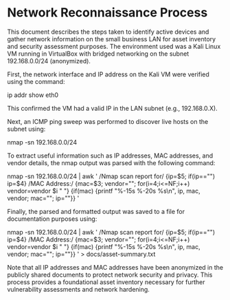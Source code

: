 # Network Reconnaissance Process

This document describes the steps taken to identify active devices and gather network information on the small business LAN for asset inventory and security assessment purposes. The environment used was a Kali Linux VM running in VirtualBox with bridged networking on the subnet 192.168.0.0/24 (anonymized).

First, the network interface and IP address on the Kali VM were verified using the command:

ip addr show eth0

This confirmed the VM had a valid IP in the LAN subnet (e.g., 192.168.0.X).

Next, an ICMP ping sweep was performed to discover live hosts on the subnet using:

nmap -sn 192.168.0.0/24

To extract useful information such as IP addresses, MAC addresses, and vendor details, the nmap output was parsed with the following command:

nmap -sn 192.168.0.0/24 | awk '
  /Nmap scan report for/ {ip=$5; if(ip=="") ip=$4}
  /MAC Address:/ {mac=$3; vendor=""; for(i=4;i<=NF;i++) vendor=vendor $i " "}
  {if(mac) {printf "%-15s %-20s %s\n", ip, mac, vendor; mac=""; ip=""}}
'

Finally, the parsed and formatted output was saved to a file for documentation purposes using:

nmap -sn 192.168.0.0/24 | awk '
  /Nmap scan report for/ {ip=$5; if(ip=="") ip=$4}
  /MAC Address:/ {mac=$3; vendor=""; for(i=4;i<=NF;i++) vendor=vendor $i " "}
  {if(mac) {printf "%-15s %-20s %s\n", ip, mac, vendor; mac=""; ip=""}}
' > docs/asset-summary.txt

Note that all IP addresses and MAC addresses have been anonymized in the publicly shared documents to protect network security and privacy. This process provides a foundational asset inventory necessary for further vulnerability assessments and network hardening.
